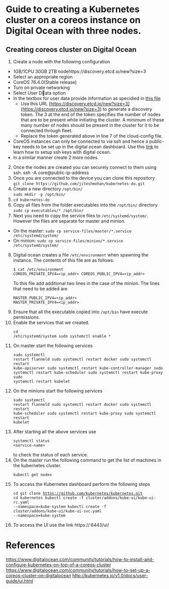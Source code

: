 # Guide to creating a Kubernetes cluster on a coreos instance on Digital Ocean with three nodes.
## Creating coreos cluster on Digital Ocean
1. Create a node with the following configuration
 * 1GB/1CPU 30GB 2TB nodehttps://discovery.etcd.io/new?size=3
 * Select an appropriate region
 * CoreOS 76.4.0(Stable release)
 * Turn on private networking
 * Select User Data option
 * In the textbox for user data provide information as specidied in [this file](https://github.com/jiteshmohan/kubernetes-do/blob/master/cloud-config)
   - Use this URL [https://discovery.etcd.io/new?size=3](https://discovery.etcd.io/new?size=3) to generate a discovery token. The 3 at the end of the token specifies the number of nodes that are to be present while initiating the cluster. A minimum of these many number of nodes should be present in the cluster for it to be connected through fleet.
   - Replace the token generated above in line 7 of the cloud-config file.
  * CoreOS instances can only be connected to via ssh and hence a public-key needs to be set up in the digital ocean dashboard. Use this [link](https://www.digitalocean.com/community/tutorials/how-to-set-up-ssh-keys--2) to learn how to setup ssh keys with digital ocean.
  * In a similar manner create 2 more nodes.
2. Once the nodes are created you can securely connect to them using ssh. ssh -A core@public-ip-address
3. Once you are connected to the device you can clone this repository<br>`git clone https://github.com/jiteshmohan/kubernetes-do.git`
4. Create a new directory `/opt/bin/`<br>`sudo mkdir -p /opt/bin/`
5. `cd kubernetes-do`
6. Copy all files from the folder executables into the `/opt/bin/` directory.<br>`sudo cp executables/* /opt/bin/`
7. Next you need to copy the service files to `/etc/systemd/system/`. However the files are separate for master and minion.
 * On the master: `sudo cp service-files/master/*.service /etc/systemd/system/`
 * On minion: `sudo cp service-files/minion/*.service /etc/systemd/system/`
8. Digital ocean creates a file `/etc/environment` when spawning the instance. The contents of this file are as follows:<pre><code>$ cat /etc/environment
  COREOS_PRIVATE_IPV4=\<ip_addr\>
  COREOS_PUBLIC_IPV4=\<ip_addr\>
</code></pre>
   To this file add additional two lines in the case of the minion. The lines that need to be added are<pre><code>MASTER_PUBLIC_IPV4=\<ip_addr\>
  MASTER_PRIVATE_IPV4=<ip_addr>
</code></pre>
9. Ensure that all the executable copied into `/opt/bin` have execute permissions.
10. Enable the services that we created.<pre><code>cd /etc/systemd/system
  sudo systemctl enable *
</code></pre>
11. On master start the following services<pre><code>sudo systemctl restart flanneld
  sudo systemctl restart docker
  sudo systemctl restart kube-apiserver
  sudo systemctl restart kube-controller-manager
  sudo systemctl restart kube-scheduler
  sudo systemctl restart kube-proxy
  sudo systemctl restart kubelet</code></pre>
12. On the minions start the following services<pre><code>sudo systemctl restart flanneld
  sudo systemctl restart docker
  sudo systemctl restart kube-scheduler
  sudo systemctl restart kube-proxy
  sudo systemctl restart kubelet</code></pre>
13. After starting all the above services use<pre><code>systemctl status \<service-name\></code></pre> to check the status of each service.
14. On the master run the following command  to get the list of machines in the kubernetes cluster.<pre><code>kubectl get nodes</code></pre>
15. To access the Kubernetes dashboard perform the following steps<pre><code>cd
  git clone https://github.com/kubernetes/kubernetes.git
  cd kubernetes
  kubectl create -f cluster/addons/kube-ui/kube-ui-rc.yaml --namespace=kube-system
  kubectl create -f cluster/addons/kube-ui/kube-ui-svc.yaml --namespace=kube-system</code></pre>
16. To access the UI use the link https://<master-public-ip>:6443/ui/

# References
https://www.digitalocean.com/community/tutorials/how-to-install-and-configure-kubernetes-on-top-of-a-coreos-cluster
https://www.digitalocean.com/community/tutorials/how-to-set-up-a-coreos-cluster-on-digitalocean
http://kubernetes.io/v1.0/docs/user-guide/ui.html

